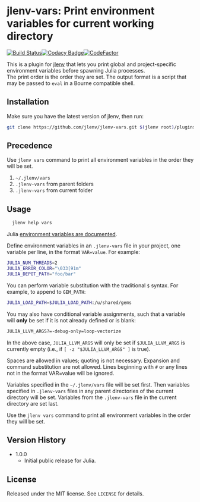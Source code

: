 # jlenv-vars: Print environment variables for current working directory

[![Build Status](https://travis-ci.com/jlenv/jlenv-vars.svg?branch=master)](https://travis-ci.com/jlenv/jlenv-vars)[![Codacy Badge](https://api.codacy.com/project/badge/Grade/c23be1aa3ab3407d84a062f163d13ca8)](https://www.codacy.com/manual/taqtiqa-mark/jlenv-jlenv-vars?utm_source=github.com&amp;utm_medium=referral&amp;utm_content=jlenv/jlenv-vars&amp;utm_campaign=Badge_Grade)[![CodeFactor](https://www.codefactor.io/repository/github/jlenv/jlenv-vars/badge)](https://www.codefactor.io/repository/github/jlenv/jlenv-vars)

This is a plugin for [jlenv](https://github.com/jlenv/jlenv)
that lets you print global and project-specific environment variables
before spawning Julia processes.  
The print order is the order they are set.
The output format is a script that may be passed to `eval` in a Bourne
compatible shell.

## Installation

Make sure you have the latest version of jlenv, then run:

```bash
git clone https://github.com/jlenv/jlenv-vars.git $(jlenv root)/plugins/jlenv-vars
```

## Precedence

Use `jlenv vars` command to print all environment variables in the
order they will be set.

1. `~/.jlenv/vars`
1. `.jlenv-vars` from parent folders
1. `.jlenv-vars` from current folder

## Usage

```bash
  jlenv help vars
```

Julia [environment variables are documented](https://docs.julialang.org/en/v1/manual/environment-variables/index.html).

Define environment variables in an `.jlenv-vars` file in your project,
one variable per line, in the format `VAR=value`.
For example:

```bash
JULIA_NUM_THREADS=2
JULIA_ERROR_COLOR="\033[91m"
JULIA_DEPOT_PATH="foo/bar"
```

You can perform variable substitution with the traditional `$`
syntax. For example, to append to `GEM_PATH`:

```bash
JULIA_LOAD_PATH=$JULIA_LOAD_PATH:/u/shared/gems
```

You may also have conditional variable assignments, such that a
variable will **only** be set if it is not already defined or is blank:

```bash
JULIA_LLVM_ARGS?=-debug-only=loop-vectorize
```

In the above case, `JULIA_LLVM_ARGS` will only be set if `$JULIA_LLVM_ARGS` is
currently empty (i.e., if `[ -z "$JULIA_LLVM_ARGS" ]` is true).

Spaces are allowed in values; quoting is not necessary. Expansion and
command substitution are not allowed. Lines beginning with `#` or any
lines not in the format VAR=value will be ignored.

Variables specified in the `~/.jlenv/vars` file will be set
first. Then variables specified in `.jlenv-vars` files in any parent
directories of the current directory will be set. Variables from the
`.jlenv-vars` file in the current directory are set last.

Use the `jlenv vars` command to print all environment variables in the
order they will be set.

## Version History

- 1.0.0
  - Initial public release for Julia.

## License

Released under the MIT license. See `LICENSE` for details.
